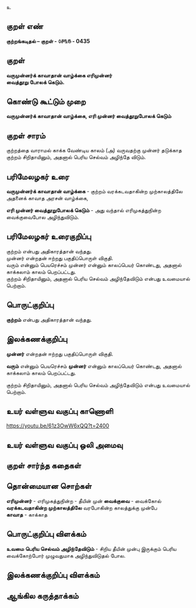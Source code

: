 உ

## குறள் எண் 

**குற்றங்கடிதல் – குறள் - ௦௪௩௫ - 0435**  

## குறள் 

**வருமுன்னர்க் காவாதான் வாழ்க்கை எரிமுன்னர்  
வைத்தூறு போலக் கெடும்.**

## கொண்டு கூட்டும் முறை

**வருமுன்னர்க் காவாதான் வாழ்க்கை, எரி முன்னர் வைத்தூறுபோலக் கெடும்**

## குறள் சாரம் 

 குற்றத்தை வாராமல் காக்க வேண்டிய காலம் (அ) வருவதற்கு முன்னர் தடுக்காத குற்றம் சிறிதாயினும், அதனால் பெரிய செல்வம் அழிந்தே விடும்.  

## பரிமேலழகர் உரை

**வருமுன்னர்க் காவாதான் வாழ்க்கை** - குற்றம் வரக்கடவதாகின்ற முற்காலத்திலே அதனைக் காவாத அரசன் வாழ்க்கை,  

**எரி முன்னர் வைத்தூறுபோலக் கெடும்** - அது வந்தால் எரிமுகத்துநின்ற வைக்குவைபோல அழிந்துவிடும். 

## பரிமேலழகர் உரைகுறிப்பு   

குற்றம் என்பது அதிகாரத்தான் வந்தது.  
முன்னர் என்றதன் ஈற்றது பகுதிப்பொருள் விகுதி.  
வரும் என்னும் பெயரெச்சம் முன்னர் என்னும் காலப்பெயர் கொண்டது, அதனால் காக்கலாம் காலம் பெறப்பட்டது.  
குற்றம் சிறிதாயினும், அதனால் பெரிய செல்வம் அழிந்தேவிடும் என்பது உவமையால் பெற்றாம்.    

## பொருட்குறிப்பு 

**குற்றம்** என்பது அதிகாரத்தான் வந்தது.

## இலக்கணக்குறிப்பு  

**முன்னர்** என்றதன் ஈற்றது பகுதிப்பொருள் விகுதி.  

**வரும்** என்னும் பெயரெச்சம் **முன்னர்** என்னும் காலப்பெயர் கொண்டது, அதனால் காக்கலாம் காலம் பெறப்பட்டது.  

குற்றம் சிறிதாயினும், அதனால் பெரிய செல்வம் அழிந்தேவிடும் என்பது உவமையால் பெற்றாம்.  

## உயர் வள்ளுவ வகுப்பு காணொளி

https://youtu.be/61z3OwW6xQQ?t=2400

## உயர் வள்ளுவ வகுப்பு ஒலி அமைவு 

 
## குறள் சார்ந்த கதைகள் 


## தொன்மையான சொற்கள்  

**எரிமுன்னர்** - எரிமுகத்துநின்ற - தீயின் முன்
**வைக்குவை** - வைக்கோல்   
**வரக்கடவதாகின்ற முற்காலத்திலே** வரபோகின்ற காலத்துக்கு முன்பே   
**காவாத** - காக்காத 

## பொருட்குறிப்பு விளக்கம்
  
**உவமை**
**பெரிய செல்வம் அழிந்தேவிடும்** - சிறிய தீயின் முன்பு இருக்கும் பெரிய வைக்கோற்போர் முழுவதுமாக அழிந்துவிடுதல் போல.  

## இலக்கணக்குறிப்பு விளக்கம்


## ஆங்கில கருத்தாக்கம் 


